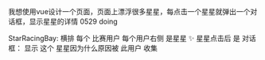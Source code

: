 我想使用vue设计一个页面，页面上漂浮很多星星，每点击一个星星就弹出一个对话框，显示星星的详情
0529 doing

StarRacingBay:
    横排 每个 比赛用户
    每个用户右侧 是星星 ✨
    星星点击后 是 对话框： 显示 这个 星星因为什么原因被 此用户 收集